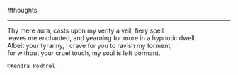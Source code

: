 
#thoughts 

___

Thy mere aura, casts upon my verity a veil, fiery spell  
leaves me enchanted, and yearning for more in a hypnotic dwell.  
Albeit your tyranny, I crave for you to ravish my torment,  
for without your cruel touch, my soul is left dormant.  


`©Kendra Pokhrel`
